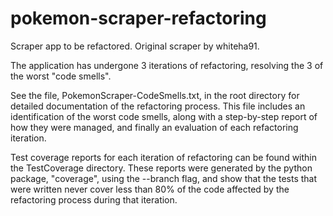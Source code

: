 # pokemon-scraper-refactoring
Scraper app to be refactored. Original scraper by whiteha91.

The application has undergone 3 iterations of refactoring, resolving the 3 of
the worst "code smells".

See the file, PokemonScraper-CodeSmells.txt, in the root directory for detailed 
documentation of the refactoring process.
This file includes an identification of the worst code smells, along with a
step-by-step report of how they were managed, and finally an evaluation of each
refactoring iteration.

Test coverage reports for each iteration of refactoring can be found within the
TestCoverage directory. These reports were generated by the python package,
"coverage", using the --branch flag, and show that the tests that were written
never cover less than 80% of the code affected by the refactoring process
during that iteration.
